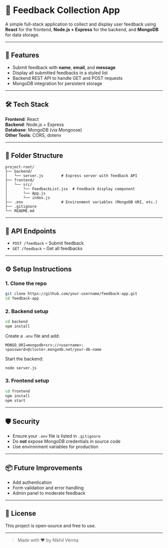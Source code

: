 
# 📝 Feedback Collection App

A simple full-stack application to collect and display user feedback using **React** for the frontend, **Node.js + Express** for the backend, and **MongoDB** for data storage.

---

## 🚀 Features

- Submit feedback with **name**, **email**, and **message**
- Display all submitted feedbacks in a styled list
- Backend REST API to handle GET and POST requests
- MongoDB integration for persistent storage

---

## 🛠️ Tech Stack

**Frontend**: React  
**Backend**: Node.js + Express  
**Database**: MongoDB (via Mongoose)  
**Other Tools**: CORS, dotenv

---

## 📁 Folder Structure

```
project-root/
├── backend/
│   └── server.js        # Express server with feedback API
├── frontend/
│   └── src/
│       └── FeedbackList.jsx  # Feedback display component
│       └── App.js
│       └── index.js
├── .env                 # Environment variables (MongoDB URI, etc.)
├── .gitignore
└── README.md
```

---

## 🧪 API Endpoints

- `POST /feedback` – Submit feedback
- `GET /feedback` – Get all feedbacks

---

## ⚙️ Setup Instructions

### 1. Clone the repo

```bash
git clone https://github.com/your-username/feedback-app.git
cd feedback-app
```

### 2. Backend setup

```bash
cd backend
npm install
```

Create a `.env` file and add:

```
MONGO_URI=mongodb+srv://<username>:<password>@cluster.mongodb.net/your-db-name
```

Start the backend:

```bash
node server.js
```

### 3. Frontend setup

```bash
cd frontend
npm install
npm start
```

---

## 🛡️ Security

- Ensure your `.env` file is listed in `.gitignore`
- Do **not** expose MongoDB credentials in source code
- Use environment variables for production

---

## 📦 Future Improvements

- Add authentication
- Form validation and error handling
- Admin panel to moderate feedback

---

## 📄 License

This project is open-source and free to use.

---

> Made with ❤️ by Nikhil Verma